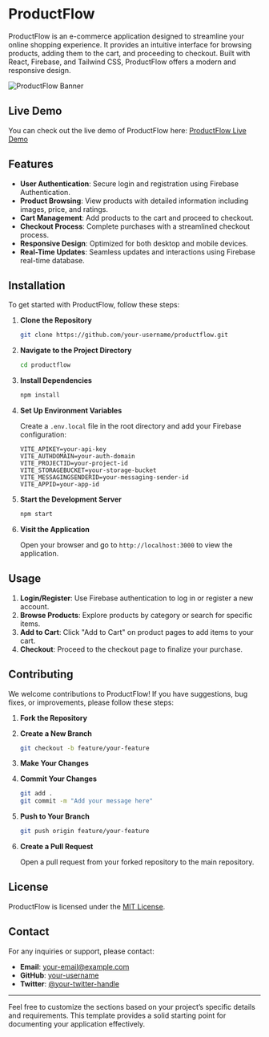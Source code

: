 # ProductFlow

ProductFlow is an e-commerce application designed to streamline your online shopping experience. It provides an intuitive interface for browsing products, adding them to the cart, and proceeding to checkout. Built with React, Firebase, and Tailwind CSS, ProductFlow offers a modern and responsive design.

![ProductFlow Banner](./path/to/your/banner-image.jpg)  <!-- Replace with your banner image path -->

## Live Demo

You can check out the live demo of ProductFlow here: [ProductFlow Live Demo](https://your-live-link.com)  <!-- Replace with your live link -->

## Features

- **User Authentication**: Secure login and registration using Firebase Authentication.
- **Product Browsing**: View products with detailed information including images, price, and ratings.
- **Cart Management**: Add products to the cart and proceed to checkout.
- **Checkout Process**: Complete purchases with a streamlined checkout process.
- **Responsive Design**: Optimized for both desktop and mobile devices.
- **Real-Time Updates**: Seamless updates and interactions using Firebase real-time database.

## Installation

To get started with ProductFlow, follow these steps:

1. **Clone the Repository**

    ```bash
    git clone https://github.com/your-username/productflow.git
    ```

2. **Navigate to the Project Directory**

    ```bash
    cd productflow
    ```

3. **Install Dependencies**

    ```bash
    npm install
    ```

4. **Set Up Environment Variables**

    Create a `.env.local` file in the root directory and add your Firebase configuration:

    ```plaintext
    VITE_APIKEY=your-api-key
    VITE_AUTHDOMAIN=your-auth-domain
    VITE_PROJECTID=your-project-id
    VITE_STORAGEBUCKET=your-storage-bucket
    VITE_MESSAGINGSENDERID=your-messaging-sender-id
    VITE_APPID=your-app-id
    ```

5. **Start the Development Server**

    ```bash
    npm start
    ```

6. **Visit the Application**

    Open your browser and go to `http://localhost:3000` to view the application.

## Usage

1. **Login/Register**: Use Firebase authentication to log in or register a new account.
2. **Browse Products**: Explore products by category or search for specific items.
3. **Add to Cart**: Click "Add to Cart" on product pages to add items to your cart.
4. **Checkout**: Proceed to the checkout page to finalize your purchase.

## Contributing

We welcome contributions to ProductFlow! If you have suggestions, bug fixes, or improvements, please follow these steps:

1. **Fork the Repository**

2. **Create a New Branch**

    ```bash
    git checkout -b feature/your-feature
    ```

3. **Make Your Changes**

4. **Commit Your Changes**

    ```bash
    git add .
    git commit -m "Add your message here"
    ```

5. **Push to Your Branch**

    ```bash
    git push origin feature/your-feature
    ```

6. **Create a Pull Request**

    Open a pull request from your forked repository to the main repository.

## License

ProductFlow is licensed under the [MIT License](LICENSE).

## Contact

For any inquiries or support, please contact:

- **Email**: your-email@example.com
- **GitHub**: [your-username](https://github.com/your-username)
- **Twitter**: [@your-twitter-handle](https://twitter.com/your-twitter-handle)

---

Feel free to customize the sections based on your project’s specific details and requirements. This template provides a solid starting point for documenting your application effectively.
